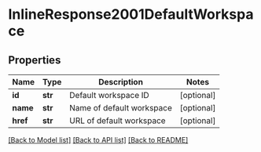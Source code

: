 # InlineResponse2001DefaultWorkspace

## Properties
Name | Type | Description | Notes
------------ | ------------- | ------------- | -------------
**id** | **str** | Default workspace ID | [optional] 
**name** | **str** | Name of default workspace | [optional] 
**href** | **str** | URL of default workspace | [optional] 

[[Back to Model list]](../README.md#documentation-for-models) [[Back to API list]](../README.md#documentation-for-api-endpoints) [[Back to README]](../README.md)


